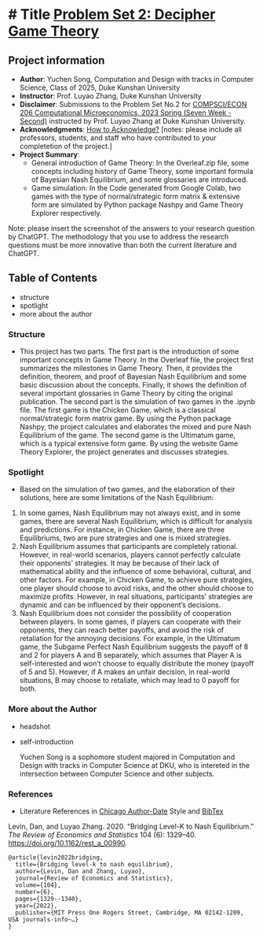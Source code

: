 # # Title [Problem Set 2: Decipher Game Theory](https://www.nature.com/articles/s41562-021-01152-2)
## Project information
- **Author**: Yuchen Song, Computation and Design with tracks in Computer Science, Class of 2025, Duke Kunshan University
- **Instructor**: Prof. Luyao Zhang, Duke Kunshan University
- **Disclaimer**: Submissions to the Problem Set No.2 for [COMPSCI/ECON 206 Computational Microeconomics, 2023 Spring (Seven Week - Second)](https://ce.pubpub.org/) instructed by Prof. Luyao Zhang at Duke Kunshan University.
- **Acknowledgments**: [How to Acknowledge?](https://www.scribbr.co.uk/thesis-dissertation/acknowledgements/)
[notes: please include all professors, students, and staff who have contributed to your completetion of the project.]
- **Project Summary**: 
  - General introduction of Game Theory: In the Overleaf.zip file, some concepts including history of Game Theory, some important formula of Bayesian Nash Equilibrium, and some glossaries are introduced.
  - Game simulation: In the Code generated from Google Colab, two games with the type of normal/strategic form matrix & extensive form are simulated by Python package Nashpy and Game Theory Explorer respectively.
  
   
Note: please insert the screenshot of the answers to your research question by ChatGPT. The methodology that you use to address the research questions must be more innovative than both the current literature and ChatGPT. 

## Table of Contents

- structure
- spotlight
- more about the author

### Structure
- This project has two parts. The first part is the introduction of some important concepts in Game Theory. In the Overleaf file, the project first summarizes the milestones in Game Theory. Then, it provides the definition, theorem, and proof of Bayesian Nash Equilibrium and some basic discussion about the concepts. Finally, it shows the definition of several important glossaries in Game Theory by citing the original publication. The second part is the simulation of two games in the .ipynb file. The first game is the Chicken Game, which is a classical normal/strategic form matrix game. By using the Python package Nashpy, the project calculates and elaborates the mixed and pure Nash Equilibrium of the game. The second game is the Ultimatum game, which is a typical extensive form game. By using the website Game Theory Explorer, the project generates and discusses strategies.

### Spotlight
- Based on the simulation of two games, and the elaboration of their solutions, here are some limitations of the Nash Equilibrium: 
1.	In some games, Nash Equilibrium may not always exist, and in some games, there are several Nash Equilibrium, which is difficult for analysis and predictions. For instance, in Chicken Game, there are three Equilibriums, two are pure strategies and one is mixed strategies. 
2.	Nash Equilibrium assumes that participants are completely rational. However, in real-world scenarios, players cannot perfectly calculate their opponents’ strategies. It may be because of their lack of mathematical ability and the influence of some behavioral, cultural, and other factors. For example, in Chicken Game, to achieve pure strategies, one player should choose to avoid risks, and the other should choose to maximize profits. However, in real situations, participants’ strategies are dynamic and can be influenced by their opponent’s decisions.
3.	Nash Equilibrium does not consider the possibility of cooperation between players. In some games, if players can cooperate with their opponents, they can reach better payoffs, and avoid the risk of retaliation for the annoying decisions. For example, in the Ultimatum game, the Subgame Perfect Nash Equilibrium suggests the payoff of 8 and 2 for players A and B separately, which assumes that Player A is self-interested and won’t choose to equally distribute the money (payoff of 5 and 5). However, if A makes an unfair decision, in real-world situations, B may choose to retaliate, which may lead to 0 payoff for both.


### More about the Author
- headshot
- self-introduction

  Yuchen Song is a sophomore student majored in Computation and Design with tracks in Computer Science at DKU, who is intereted in the intersection between Computer Science and other subjects.


### References

- Literature References in [Chicago Author-Date](https://www.chicagomanualofstyle.org/tools_citationguide/citation-guide-2.html) Style and [BibTex](https://scholar.google.com/) 

Levin, Dan, and Luyao Zhang. 2020. “Bridging Level-K to Nash Equilibrium.” *The Review of Economics and Statistics* 104 (6): 1329–40. https://doi.org/10.1162/rest_a_00990.

```
@article{levin2022bridging,
  title={Bridging level-k to nash equilibrium},
  author={Levin, Dan and Zhang, Luyao},
  journal={Review of Economics and Statistics},
  volume={104},
  number={6},
  pages={1329--1340},
  year={2022},
  publisher={MIT Press One Rogers Street, Cambridge, MA 02142-1209, USA journals-info~…}
}
```

